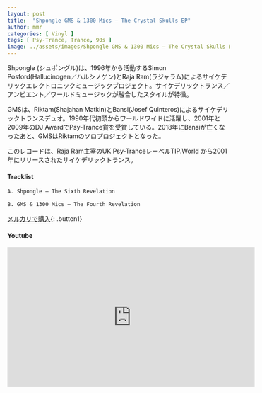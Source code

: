 ```yaml
---
layout: post
title:  "Shpongle GMS & 1300 Mics – The Crystal Skulls EP"
author: mmr
categories: [ Vinyl ]
tags: [ Psy-Trance, Trance, 90s ]
image: ../assets/images/Shpongle GMS & 1300 Mics – The Crystal Skulls EP.jpg
---
```


Shpongle (シュポングル)は、1996年から活動するSimon Posford(Hallucinogen／ハルシノゲン)とRaja Ram(ラジャラム)によるサイケデリックエレクトロニックミュージックプロジェクト。サイケデリックトランス／アンビエント／ワールドミュージックが融合したスタイルが特徴。

GMSは、Riktam(Shajahan Matkin)とBansi(Josef Quinteros)によるサイケデリックトランスデュオ。1990年代初頭からワールドワイドに活躍し、2001年と2009年のDJ AwardでPsy-Trance賞を受賞している。2018年にBansiが亡くなったあと、GMSはRiktamのソロプロジェクトとなった。

このレコードは、Raja Ram主宰のUK Psy-TranceレーベルTIP.World から2001年にリリースされたサイケデリックトランス。


#### Tracklist
```md
A. Shpongle – The Sixth Revelation

B. GMS & 1300 Mics – The Fourth Revelation
```

[メルカリで購入](https://jp.mercari.com/item/m12492463134?afid=6142608987){: .button1}

#### Youtube
<iframe width="560" height="315" src="https://www.youtube.com/embed/3ENMP9DJI6Y?si=GPENtxHpDC_dxNQm" title="YouTube video player" frameborder="0" allow="accelerometer; autoplay; clipboard-write; encrypted-media; gyroscope; picture-in-picture; web-share" referrerpolicy="strict-origin-when-cross-origin" allowfullscreen></iframe>